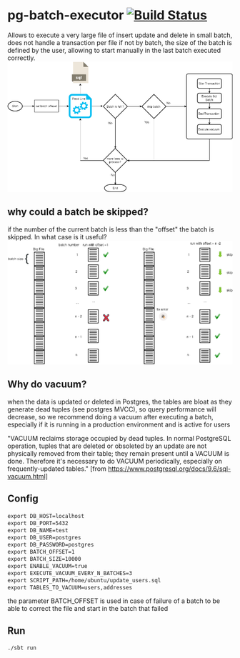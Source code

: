 # pg-batch-executor [![Build Status](https://travis-ci.org/glistman/pg-batch-executor.svg?branch=master)](https://travis-ci.org/glistman/pg-batch-executor)
Allows to execute a very large file of insert update and delete in small batch, does not handle a transaction per file if not by batch, the size of the batch is defined by the user, allowing to start manually in the last batch executed correctly.
![Alt text](doc/batch.png "Title")

## why could a batch be skipped?

if the number of the current batch is less than the "offset" the batch is skipped.
In what case is it useful?
![Alt text](doc/skip.png "Skip")

## Why do vacuum?
when the data is updated or deleted in Postgres, the tables are bloat as they generate dead tuples (see postgres MVCC), so query performance will decrease, so we recommend doing a vacuum after executing a batch, especially if it is running in a production environment and is active for users

"VACUUM reclaims storage occupied by dead tuples. In normal PostgreSQL operation, tuples that are deleted or obsoleted by an update are not physically removed from their table; they remain present until a VACUUM is done. Therefore it's necessary to do VACUUM periodically, especially on frequently-updated tables."
[from https://www.postgresql.org/docs/9.6/sql-vacuum.html]

## Config
  ```
  export DB_HOST=localhost
  export DB_PORT=5432
  export DB_NAME=test
  export DB_USER=postgres
  export DB_PASSWORD=postgres
  export BATCH_OFFSET=1
  export BATCH_SIZE=10000
  export ENABLE_VACUUM=true
  export EXECUTE_VACUUM_EVERY_N_BATCHES=3
  export SCRIPT_PATH=/home/ubuntu/update_users.sql
  export TABLES_TO_VACUUM=users,addresses
  ```
  
 the parameter BATCH_OFFSET is used in case of failure of a batch to be able to correct the file and start in the batch that failed

## Run
```
./sbt run
```